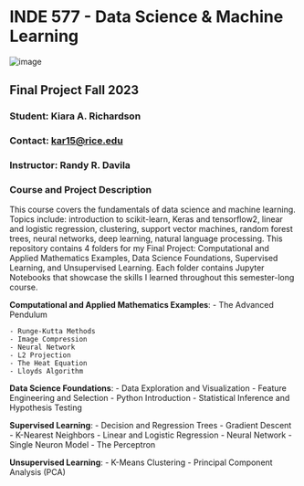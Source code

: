 # INDE 577 - Data Science & Machine Learning 

![image](DataScience.jpeg)

## Final Project Fall 2023

### Student: Kiara A. Richardson

### Contact: kar15@rice.edu

### Instructor: Randy R. Davila

### Course and Project Description

 This course covers the fundamentals of data science and machine learning. Topics include: introduction to scikit-learn, Keras and tensorflow2, linear and logistic regression, clustering, support vector machines, random forest trees, neural networks, deep learning, natural language processing. This repository contains 4 folders for my Final Project: Computational and Applied Mathematics Examples, Data Science Foundations, Supervised Learning, and Unsupervised Learning. Each folder contains Jupyter Notebooks that showcase the skills I learned throughout this semester-long course.   

  **Computational and Applied Mathematics Examples**:
    - The Advanced Pendulum
    
    - Runge-Kutta Methods
    - Image Compression
    - Neural Network
    - L2 Projection
    - The Heat Equation
    - Lloyds Algorithm
 
 **Data Science Foundations**:
    - Data Exploration and Visualization
    - Feature Engineering and Selection
    - Python Introduction
    - Statistical Inference and Hypothesis Testing

 **Supervised Learning**:
    - Decision and Regression Trees
    - Gradient Descent
    - K-Nearest Neighbors
    - Linear and Logistic Regression
    - Neural Network
    - Single Neuron Model - The Perceptron

 **Unsupervised Learning**:
    - K-Means Clustering
    - Principal Component Analysis (PCA)
